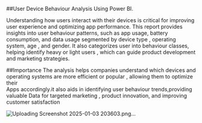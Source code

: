 ##User Device Behaviour Analysis Using Power BI. 

Understanding how users interact with their devices is critical for improving user  experience and optimizing app performance.
This report provides insights into  user behaviour patterns, such as app usage, battery consumption, and data usage segmented by device type ,
operating system, age , and gender. It also categorizes user into behaviour classes, helping identify heavy or light users , 
which can guide product development and marketing strategies.

##Importance
The analysis helps companies understand which devices and operating systems are more efficient or popular , allowing them to optimize their  
Apps accordingly.it also aids in identifying user behaviour trends,providing valuable 
Data for targeted marketing , product innovation, and improving customer satisfaction  

![Uploading Screenshot 2025-01-03 203603.png…]()


